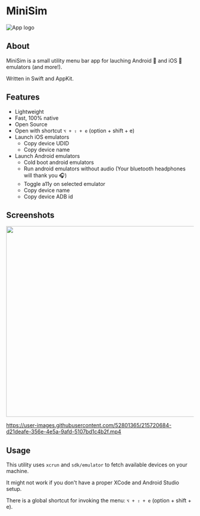 # MiniSim

![App logo](/MiniSim/Assets.xcassets/AppIcon.appiconset/256.png)

## About

MiniSim is a small utility menu bar app for lauching Android 🤖 and iOS  emulators (and more!).

Written in Swift and AppKit. 

## Features
- Lightweight
- Fast, 100% native
- Open Source
- Open with shortcut `⌥ + ⇧ + e` (option + shift + e)
- Launch iOS emulators
    - Copy device UDID
    - Copy device name
- Launch Android emulators
    - Cold boot android emulators 
    - Run android emulators without audio (Your bluetooth headphones will thank you 🎧)
    - Toggle a11y on selected emulator
    - Copy device name
    - Copy device ADB id

## Screenshots 

<img width="512" src="https://user-images.githubusercontent.com/52801365/215720502-bc27dd65-8e5f-47d8-871e-b273f622f909.png">

https://user-images.githubusercontent.com/52801365/215720684-d21deafe-356e-4e5a-9afd-5107bd1c4b2f.mp4

## Usage 

This utility uses `xcrun` and `sdk/emulator` to fetch available devices on your machine. 

It might not work if you don't have a proper XCode and Android Studio setup.

There is a global shortcut for invoking the menu: `⌥ + ⇧ + e` (option + shift + e).

